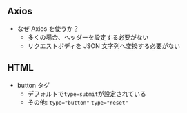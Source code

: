 ## Axios

- なぜ Axios を使うか？
  - 多くの場合、ヘッダーを設定する必要がない
  - リクエストボディを JSON 文字列へ変換する必要がない

## HTML

- button タグ
  - デフォルトで`type=submit`が設定されている
  - その他: `type="button"` `type="reset"`
